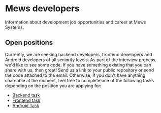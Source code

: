 # Mews developers

Information about development job opportunities and career at Mews Systems.

## Open positions

Currently, we are seeking backend developers, frontend developers and Android developers of all seniority levels. As part of the interview process, we'd like to see some code. If you have something existing that you can share with us, then great! Send us a link to your public repository or send the code attached to the email. Otherwise, if you don't have anything shareable at the moment, feel free to complete one of the following tasks depending on the position you are applying for:

- [Backend task](Backend)
- [Frontend task](Fronted)
- [Android Task](Android)
